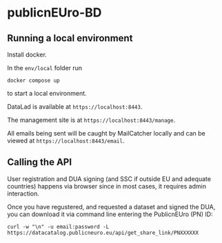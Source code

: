 # publicnEUro-BD

## Running a local environment

Install docker.

In the `env/local` folder run

```
docker compose up
```

to start a local environment.

DataLad is available at `https://localhost:8443`.

The management site is at `https://localhost:8443/manage`.

All emails being sent will be caught by MailCatcher locally and can be viewed at `https://localhost:8443/email`.

## Calling the API

User registration and DUA signing (and SSC if outside EU and adequate countries) happens via browser since in most cases, it requires admin interaction.  

Once you have regustered, and requested a dataset and signed the DUA, you can download it via command line entering the PublicnEUro (PN) ID:  

`curl -w "\n" -u email:password -L https://datacatalog.publicneuro.eu/api/get_share_link/PNXXXXXX`
